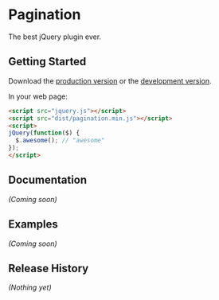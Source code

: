 # Pagination

The best jQuery plugin ever.

## Getting Started
Download the [production version][min] or the [development version][max].

[min]: https://raw.github.com/panxuepeng/pagination/master/dist/pagination.min.js
[max]: https://raw.github.com/panxuepeng/pagination/master/dist/pagination.js

In your web page:

```html
<script src="jquery.js"></script>
<script src="dist/pagination.min.js"></script>
<script>
jQuery(function($) {
  $.awesome(); // "awesome"
});
</script>
```

## Documentation
_(Coming soon)_

## Examples
_(Coming soon)_

## Release History
_(Nothing yet)_
